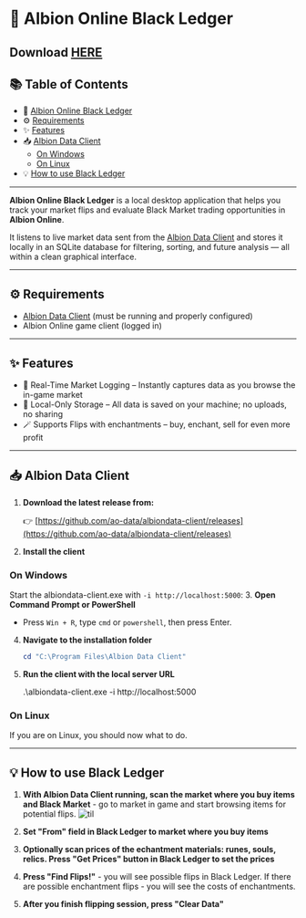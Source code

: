 # 🧾 Albion Online Black Ledger

## Download [HERE](https://github.com/Vekeng/AlbionBlackLedger/releases)

## 📚 Table of Contents

- 🧾 [Albion Online Black Ledger](#-albion-online-black-ledger)
- ⚙️ [Requirements](#️-requirements)
- ✨ [Features](#-features)
- 📥 [Albion Data Client](#-albion-data-client)
  - [On Windows](#on-windows)
  - [On Linux](#on-linux)
- 💡 [How to use Black Ledger](#-how-to-use-black-ledger)

---

**Albion Online Black Ledger** is a local desktop application that helps you track your market flips and evaluate Black Market trading opportunities in **Albion Online**.

It listens to live market data sent from the [Albion Data Client](https://github.com/ao-data/albiondata-client) and stores it locally in an SQLite database for filtering, sorting, and future analysis — all within a clean graphical interface.

---

## ⚙️ Requirements

- [Albion Data Client](https://github.com/ao-data/albiondata-client/releases) (must be running and properly configured)
- Albion Online game client (logged in)

---

## ✨ Features

- 🔄 Real-Time Market Logging – Instantly captures data as you browse the in-game market
- 💾 Local-Only Storage – All data is saved on your machine; no uploads, no sharing
- 🪄 Supports Flips with enchantments – buy, enchant, sell for even more profit

---

## 📥 Albion Data Client

1. **Download the latest release from:**

   👉 [https://github.com/ao-data/albiondata-client/releases](https://github.com/ao-data/albiondata-client/releases)

2. **Install the client**

### On Windows
Start the albiondata-client.exe with `-i http://localhost:5000`: 
3. **Open Command Prompt or PowerShell**  
   - Press `Win + R`, type `cmd` or `powershell`, then press Enter.

4. **Navigate to the installation folder**  

   ```powershell
   cd "C:\Program Files\Albion Data Client"

5. **Run the client with the local server URL**

   .\albiondata-client.exe -i http://localhost:5000

### On Linux
If you are on Linux, you should now what to do. 

---

## 💡 How to use Black Ledger

1. **With Albion Data Client running, scan the market where you buy items and Black Market** - go to market in game and start browsing items for potential flips. 
![til](https://github.com/Vekeng/AlbionBlackLedger/blob/main/scan_demo.gif?raw=true)

2. **Set "From" field in Black Ledger to market where you buy items**

3. **Optionally scan prices of the echantment materials: runes, souls, relics. Press "Get Prices" button in Black Ledger to set the prices**

4. **Press "Find Flips!"** - you will see possible flips in Black Ledger. If there are possible enchantment flips - you will see the costs of enchantments. 

5. **After you finish flipping session, press "Clear Data"**
